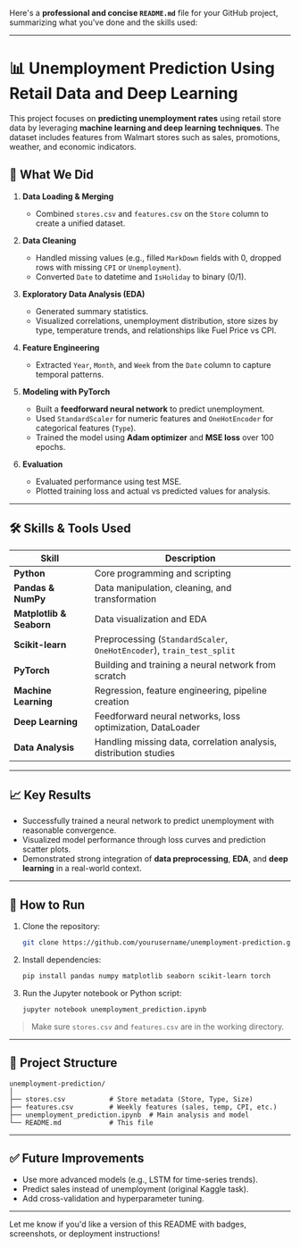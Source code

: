Here's a **professional and concise `README.md`** file for your GitHub project, summarizing what you've done and the skills used:

---

# 📊 Unemployment Prediction Using Retail Data and Deep Learning

This project focuses on **predicting unemployment rates** using retail store data by leveraging **machine learning and deep learning techniques**. The dataset includes features from Walmart stores such as sales, promotions, weather, and economic indicators.

## 🧩 What We Did

1. **Data Loading & Merging**  
   - Combined `stores.csv` and `features.csv` on the `Store` column to create a unified dataset.

2. **Data Cleaning**  
   - Handled missing values (e.g., filled `MarkDown` fields with 0, dropped rows with missing `CPI` or `Unemployment`).
   - Converted `Date` to datetime and `IsHoliday` to binary (0/1).

3. **Exploratory Data Analysis (EDA)**  
   - Generated summary statistics.
   - Visualized correlations, unemployment distribution, store sizes by type, temperature trends, and relationships like Fuel Price vs CPI.

4. **Feature Engineering**  
   - Extracted `Year`, `Month`, and `Week` from the `Date` column to capture temporal patterns.

5. **Modeling with PyTorch**  
   - Built a **feedforward neural network** to predict unemployment.
   - Used `StandardScaler` for numeric features and `OneHotEncoder` for categorical features (`Type`).
   - Trained the model using **Adam optimizer** and **MSE loss** over 100 epochs.

6. **Evaluation**  
   - Evaluated performance using test MSE.
   - Plotted training loss and actual vs predicted values for analysis.

---

## 🛠️ Skills & Tools Used

| Skill | Description |
|------|-------------|
| **Python** | Core programming and scripting |
| **Pandas & NumPy** | Data manipulation, cleaning, and transformation |
| **Matplotlib & Seaborn** | Data visualization and EDA |
| **Scikit-learn** | Preprocessing (`StandardScaler`, `OneHotEncoder`), `train_test_split` |
| **PyTorch** | Building and training a neural network from scratch |
| **Machine Learning** | Regression, feature engineering, pipeline creation |
| **Deep Learning** | Feedforward neural networks, loss optimization, DataLoader |
| **Data Analysis** | Handling missing data, correlation analysis, distribution studies |

---

## 📈 Key Results

- Successfully trained a neural network to predict unemployment with reasonable convergence.
- Visualized model performance through loss curves and prediction scatter plots.
- Demonstrated strong integration of **data preprocessing**, **EDA**, and **deep learning** in a real-world context.

---

## 🚀 How to Run

1. Clone the repository:
   ```bash
   git clone https://github.com/yourusername/unemployment-prediction.git
   ```

2. Install dependencies:
   ```bash
   pip install pandas numpy matplotlib seaborn scikit-learn torch
   ```

3. Run the Jupyter notebook or Python script:
   ```bash
   jupyter notebook unemployment_prediction.ipynb
   ```

> Make sure `stores.csv` and `features.csv` are in the working directory.

---

## 📁 Project Structure

```
unemployment-prediction/
│
├── stores.csv           # Store metadata (Store, Type, Size)
├── features.csv         # Weekly features (sales, temp, CPI, etc.)
├── unemployment_prediction.ipynb  # Main analysis and model
└── README.md            # This file
```

---

## ✅ Future Improvements

- Use more advanced models (e.g., LSTM for time-series trends).
- Predict sales instead of unemployment (original Kaggle task).
- Add cross-validation and hyperparameter tuning.

---

Let me know if you'd like a version of this README with badges, screenshots, or deployment instructions!
